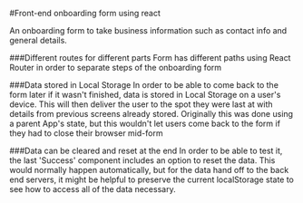 #Front-end onboarding form using react

An onboarding form to take business information such as contact info and general details.

###Different routes for different parts
Form has different paths using React Router in order to separate steps of the onboarding form

###Data stored in Local Storage
In order to be able to come back to the form later if it wasn't finished, data is stored in Local Storage on a user's device.  This will then deliver the user to the spot they were last at with details from previous screens already stored.  Originally this was done using a parent App's state, but this wouldn't let users come back to the form if they had to close their browser mid-form

###Data can be cleared and reset at the end
In order to be able to test it, the last 'Success' component includes an option to reset the data. This would normally happen automatically, but for the data hand off to the back end servers, it might be helpful to preserve the current localStorage state to see how to access all of the data necessary.

